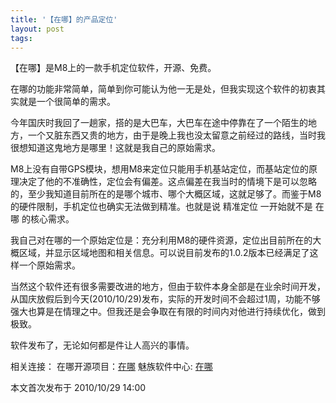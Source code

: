 ```yaml
---
title: '【在哪】的产品定位'
layout: post
tags:
---
```


【在哪】是M8上的一款手机定位软件，开源、免费。

在哪的功能非常简单，简单到你可能认为他一无是处，但我实现这个软件的初衷其实就是一个很简单的需求。

今年国庆时我回了一趟家，搭的是大巴车，大巴车在途中停靠在了一个陌生的地方，一个又脏东西又贵的地方，由于是晚上我也没太留意之前经过的路线，当时我很想知道这鬼地方是哪里！这就是我自己的原始需求。

M8上没有自带GPS模块，想用M8来定位只能用手机基站定位，而基站定位的原理决定了他的不准确性，定位会有偏差。这点偏差在我当时的情境下是可以忽略的，至少我知道目前所在的是哪个城市、哪个大概区域，这就足够了。而鉴于M8的硬件限制，手机定位也确实无法做到精准。也就是说 精准定位 一开始就不是 在哪 的核心需求。

我自己对在哪的一个原始定位是：充分利用M8的硬件资源，定位出目前所在的大概区域，并显示区域地图和相关信息。可以说目前发布的1.0.2版本已经满足了这样一个原始需求。

当然这个软件还有很多需要改进的地方，但由于软件本身全部是在业余时间开发，从国庆放假后到今天(2010/10/29)发布，实际的开发时间不会超过1周，功能不够强大也算是在情理之中。但我还是会争取在有限的时间内对他进行持续优化，做到极致。

软件发布了，无论如何都是件让人高兴的事情。

相关连接：
在哪开源项目：[在哪](http://zaina.codeplex.com/)
魅族软件中心: [在哪](http://developer.meizu.com/view/app-view.jsp?vid=131001)

本文首次发布于 2010/10/29 14:00